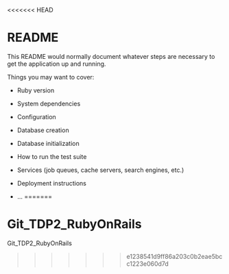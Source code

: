 <<<<<<< HEAD
# README

This README would normally document whatever steps are necessary to get the
application up and running.

Things you may want to cover:

* Ruby version

* System dependencies

* Configuration

* Database creation

* Database initialization

* How to run the test suite

* Services (job queues, cache servers, search engines, etc.)

* Deployment instructions

* ...
=======
# Git_TDP2_RubyOnRails
Git_TDP2_RubyOnRails
>>>>>>> e1238541d9ff86a203c0b2eae5bcc1223e060d7d
